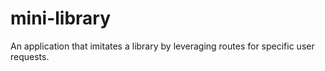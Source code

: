 # mini-library
An application that imitates a library by leveraging routes for specific user requests. 
